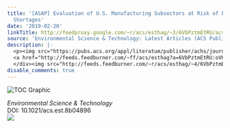 ```yaml
---
title: '[ASAP] Evaluation of U.S. Manufacturing Subsectors at Risk of Physical Water
  Shortages'
date: '2019-02-20'
linkTitle: http://feedproxy.google.com/~r/acs/esthag/~3/6VbPztmEtRU/acs.est.8b04896
source: 'Environmental Science & Technology: Latest Articles (ACS Publications)'
description: |-
  <p><img src="https://pubs.acs.org/appl/literatum/publisher/achs/journals/content/esthag/0/esthag.ahead-of-print/acs.est.8b04896/20190220/images/medium/es-2018-04896h_0008.gif" alt="TOC Graphic"/></p><div><cite>Environmental Science & Technology</cite></div><div>DOI: 10.1021/acs.est.8b04896</div><div class="feedflare">
  <a href="http://feeds.feedburner.com/~ff/acs/esthag?a=6VbPztmEtRU:oVHDRHyaLQc:yIl2AUoC8zA"><img src="http://feeds.feedburner.com/~ff/acs/esthag?d=yIl2AUoC8zA" border="0"></img></a>
  </div><img src="http://feeds.feedburner.com/~r/acs/esthag/~4/6VbPztmEtRU" height="1" width="1" ...
disable_comments: true
---
```

<p><img src="https://pubs.acs.org/appl/literatum/publisher/achs/journals/content/esthag/0/esthag.ahead-of-print/acs.est.8b04896/20190220/images/medium/es-2018-04896h_0008.gif" alt="TOC Graphic"/></p><div><cite>Environmental Science & Technology</cite></div><div>DOI: 10.1021/acs.est.8b04896</div><div class="feedflare">
<a href="http://feeds.feedburner.com/~ff/acs/esthag?a=6VbPztmEtRU:oVHDRHyaLQc:yIl2AUoC8zA"><img src="http://feeds.feedburner.com/~ff/acs/esthag?d=yIl2AUoC8zA" border="0"></img></a>
</div><img src="http://feeds.feedburner.com/~r/acs/esthag/~4/6VbPztmEtRU" height="1" width="1" ...